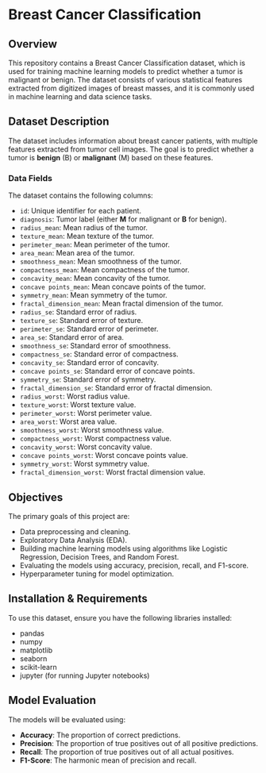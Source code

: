 # Breast Cancer Classification 

## Overview
This repository contains a Breast Cancer Classification dataset, which is used for training machine learning models to predict whether a tumor is malignant or benign. The dataset consists of various statistical features extracted from digitized images of breast masses, and it is commonly used in machine learning and data science tasks.

## Dataset Description
The dataset includes information about breast cancer patients, with multiple features extracted from tumor cell images. The goal is to predict whether a tumor is **benign** (B) or **malignant** (M) based on these features.

### Data Fields
The dataset contains the following columns:

- `id`: Unique identifier for each patient.
- `diagnosis`: Tumor label (either **M** for malignant or **B** for benign).
- `radius_mean`: Mean radius of the tumor.
- `texture_mean`: Mean texture of the tumor.
- `perimeter_mean`: Mean perimeter of the tumor.
- `area_mean`: Mean area of the tumor.
- `smoothness_mean`: Mean smoothness of the tumor.
- `compactness_mean`: Mean compactness of the tumor.
- `concavity_mean`: Mean concavity of the tumor.
- `concave points_mean`: Mean concave points of the tumor.
- `symmetry_mean`: Mean symmetry of the tumor.
- `fractal_dimension_mean`: Mean fractal dimension of the tumor.
- `radius_se`: Standard error of radius.
- `texture_se`: Standard error of texture.
- `perimeter_se`: Standard error of perimeter.
- `area_se`: Standard error of area.
- `smoothness_se`: Standard error of smoothness.
- `compactness_se`: Standard error of compactness.
- `concavity_se`: Standard error of concavity.
- `concave points_se`: Standard error of concave points.
- `symmetry_se`: Standard error of symmetry.
- `fractal_dimension_se`: Standard error of fractal dimension.
- `radius_worst`: Worst radius value.
- `texture_worst`: Worst texture value.
- `perimeter_worst`: Worst perimeter value.
- `area_worst`: Worst area value.
- `smoothness_worst`: Worst smoothness value.
- `compactness_worst`: Worst compactness value.
- `concavity_worst`: Worst concavity value.
- `concave points_worst`: Worst concave points value.
- `symmetry_worst`: Worst symmetry value.
- `fractal_dimension_worst`: Worst fractal dimension value.


## Objectives
The primary goals of this project are:
- Data preprocessing and cleaning.
- Exploratory Data Analysis (EDA).
- Building machine learning models using algorithms like Logistic Regression, Decision Trees, and Random Forest.
- Evaluating the models using accuracy, precision, recall, and F1-score.
- Hyperparameter tuning for model optimization.

## Installation & Requirements
To use this dataset, ensure you have the following libraries installed:
- pandas
- numpy
- matplotlib
- seaborn
- scikit-learn
- jupyter (for running Jupyter notebooks)

## Model Evaluation
The models will be evaluated using:
- **Accuracy**: The proportion of correct predictions.
- **Precision**: The proportion of true positives out of all positive predictions.
- **Recall**: The proportion of true positives out of all actual positives.
- **F1-Score**: The harmonic mean of precision and recall.
